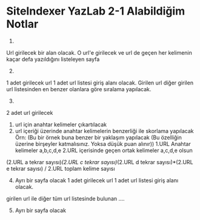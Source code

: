 # SiteIndexer YazLab 2-1 Alabildiğim Notlar

1)
Url girilecek bir alan olacak. O url'e girilecek ve url de geçen her kelimenin kaçar defa yazıldığını listeleyen sayfa

2) 
1 adet girilecek url
1 adet url listesi  giriş alanı olacak.
Girilen url diğer girilen url listesinden en benzer olanlara göre sıralama yapılacak.

3)
2 adet url girilecek
1. url için anahtar kelimeler çıkartılacak
2. url içeriği üzerinde anahtar kelimelerin benzerliği ile skorlama yapılacak
Örn: (Bu bir örnek buna benzer bir yaklaşım yapılacak (Bu özelliğin üzerine birşeyler katmalısınız. Yoksa düşük puan alınır))
1.URL Anahtar kelimeler a,b,c,d,e
2.URL içerisinde geçen ortak kelimeler a,c,d,e olsun

(2.URL a tekrar sayısı)*(2.URL c tekrar sayısı)*(2.URL d tekrar sayısı)*(2.URL e tekrar sayısı) / 2.URL toplam kelime sayısı

4) Ayrı bir sayfa olacak
1 adet girilecek url
1 adet url listesi  giriş alanı olacak.

girilen url ile diğer tüm url listesinde bulunan 
....

5) Ayrı bir sayfa olacak


